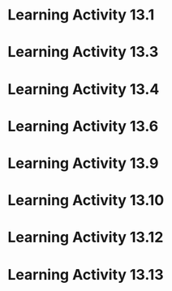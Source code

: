 # Learning Activity 13.1
# Learning Activity 13.3
# Learning Activity 13.4
# Learning Activity 13.6
# Learning Activity 13.9
# Learning Activity 13.10
# Learning Activity 13.12
# Learning Activity 13.13
